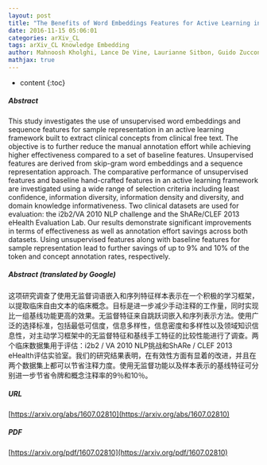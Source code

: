 ```yaml
---
layout: post
title: "The Benefits of Word Embeddings Features for Active Learning in Clinical Information Extraction"
date: 2016-11-15 05:06:01
categories: arXiv_CL
tags: arXiv_CL Knowledge Embedding
author: Mahnoosh Kholghi, Lance De Vine, Laurianne Sitbon, Guido Zuccon, Anthony Nguyen
mathjax: true
---
```


* content
{:toc}

##### Abstract
This study investigates the use of unsupervised word embeddings and sequence features for sample representation in an active learning framework built to extract clinical concepts from clinical free text. The objective is to further reduce the manual annotation effort while achieving higher effectiveness compared to a set of baseline features. Unsupervised features are derived from skip-gram word embeddings and a sequence representation approach. The comparative performance of unsupervised features and baseline hand-crafted features in an active learning framework are investigated using a wide range of selection criteria including least confidence, information diversity, information density and diversity, and domain knowledge informativeness. Two clinical datasets are used for evaluation: the i2b2/VA 2010 NLP challenge and the ShARe/CLEF 2013 eHealth Evaluation Lab. Our results demonstrate significant improvements in terms of effectiveness as well as annotation effort savings across both datasets. Using unsupervised features along with baseline features for sample representation lead to further savings of up to 9% and 10% of the token and concept annotation rates, respectively.

##### Abstract (translated by Google)
这项研究调查了使用无监督词语嵌入和序列特征样本表示在一个积极的学习框架，以提取临床自由文本的临床概念。目标是进一步减少手动注释的工作量，同时实现比一组基线功能更高的效果。无监督特征来自跳跃词嵌入和序列表示方法。使用广泛的选择标准，包括最低可信度，信息多样性，信息密度和多样性以及领域知识信息性，对主动学习框架中的无监督特征和基线手工特征的比较性能进行了调查。两个临床数据集用于评估：i2b2 / VA 2010 NLP挑战和ShARe / CLEF 2013 eHealth评估实验室。我们的研究结果表明，在有效性方面有显着的改进，并且在两个数据集上都可以节省注释力度。使用无监督功能以及样本表示的基线特征可分别进一步节省令牌和概念注释率的9％和10％。

##### URL
[https://arxiv.org/abs/1607.02810](https://arxiv.org/abs/1607.02810)

##### PDF
[https://arxiv.org/pdf/1607.02810](https://arxiv.org/pdf/1607.02810)

